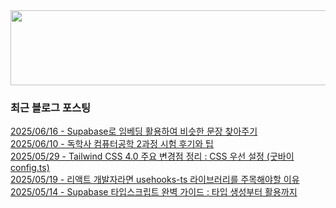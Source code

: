 
<a href="https://www.gitanimals.org/en_US?utm_medium=image&utm_source=chaesunbak&utm_content=line">
  <img
    src="https://render.gitanimals.org/lines/chaesunbak?pet-id=672420623068445702"
    width="600"
    height="120"
  />
</a>

<!-- LATEST-BLOG-POST-LIST:START -->
### 최근 블로그 포스팅
[2025/06/16 - Supabase로 임베딩 활용하여 비슷한 문장 찾아주기](https://chaesunbak.tistory.com/23) <br/>
[2025/06/10 - 독학사 컴퓨터공학 2과정 시험 후기와 팁](https://chaesunbak.tistory.com/22) <br/>
[2025/05/29 - Tailwind CSS 4.0 주요 변경점 정리 : CSS 우선 설정 (굿바이 config.ts)](https://chaesunbak.tistory.com/21) <br/>
[2025/05/19 - 리액트 개발자라면 usehooks-ts 라이브러리를 주목해야할 이유](https://chaesunbak.tistory.com/20) <br/>
[2025/05/14 - Supabase 타입스크립트 완벽 가이드 : 타입 생성부터 활용까지](https://chaesunbak.tistory.com/19) <br/>
<!-- LATEST-BLOG-POST-LIST:END -->
